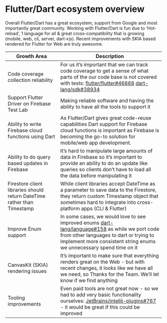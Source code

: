 # Flutter/Dart ecosystem overview

Overall Flutter/Dart has a great ecosystem, support from Google and most importantly great community. Working with Flutter/Dart is fun due to ‘Hot-reload’, 1 language for all & great cross-compatibility that is growing (mobile, web, cli, server, dart->js). Recent improvements with SKIA based rendered for Flutter for Web are truly awesome.


| Growth Area | Description |
| --- | --- |
Code coverage collection reliability | For us it’s important that we can track code coverage to get a sense of what parts of the our code base is not covered with tests: [flutter/flutter#46868](https://github.com/flutter/flutter/issues/46868) [dart-lang/sdk#38934](https://github.com/dart-lang/sdk/issues/38934)
Support Flutter Driver on Firebase Test Lab | Making reliable software and having the ability to have all the tools to support it
Ability to write Firebase cloud functions using Dart | As Flutter/Dart gives great code-reuse capabilities Dart support for Firebase cloud functions is important as Firebase is becoming the go-to solution for mobile/web app development.
Ability to do query based updates in Firebase | It’s hard to manipulate large amounts of data in Firebase so it’s important to provide an ability to do an update like queries so clients don’t have to load all the data before manipulating it
Firestore client libraries should return DateTime rather than Timestamp | While client libraries accept DateTime as a parameter to save data to the Firestore, they return custom Timestamp object that sometimes hard to integrate into cross-platform apps (CLI & Flutter)
Improve Enum support | In some cases, we would love to see improved enums [dart-lang/language#158](https://github.com/dart-lang/language/issues/158) as while we port code from other languages to dart or trying to implement more consistent string enums we unnecessary spend time on it
CanvasKit (SKIA) rendering issues | It’s important to make sure that everything renders great on the Web - but with recent changes, it looks like we have all we need, so Thanks for the Team. We’ll let know if we find anything
Tooling improvements | Even paid tools are not great now - so we had to add very basic functionality ourselves: [JetBrains/intellij-plugins#767](https://github.com/JetBrains/intellij-plugins/pull/767) - it would be great if this could be improved
